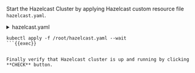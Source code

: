 Start the Hazelcast Cluster by applying Hazelcast custom resource file `hazelcast.yaml`.

<details>
<summary>hazelcast.yaml</summary>

```yaml

apiVersion: hazelcast.com/v1alpha1
kind: Hazelcast
metadata:
  name: hazelcast
spec:
  clusterSize: 3
  repository: 'docker.io/hazelcast/hazelcast'
  version: '5.5-slim'
```
</details>

```plain
kubectl apply -f /root/hazelcast.yaml --wait
```{{exec}}


Finally verify that Hazelcast cluster is up and running by clicking **CHECK** button.

